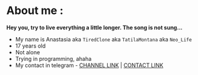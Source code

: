 # About me :

**Hey you, try to live everything a little longer. The song is not sung...**

- My name is Anastasia aka `TiredClone` aka `TatilaMontana` aka `Neo_Life`
- 17 years old
- Not alone
- Trying in programming, ahaha
- My contact in telegram - [CHANNEL LINK](//t.me/typingneo) | [CONTACT LINK](//t.me/Neo_Life24)

